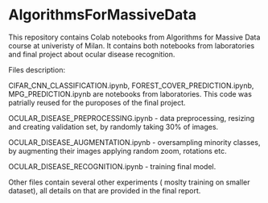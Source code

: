 # AlgorithmsForMassiveData
This repository contains Colab notebooks from Algorithms for Massive Data course at univeristy of Milan.
It contains both notebooks from laboratories and final project about ocular disease recognition. 

Files description: 

CIFAR_CNN_CLASSIFICATION.ipynb, FOREST_COVER_PREDICTION.ipynb, MPG_PREDICTION.ipynb are notebooks from laboratories. This code was 
patrially reused for the puroposes of the final project.

OCULAR_DISEASE_PREPROCESSING.ipynb - data preprocessing, resizing and creating validation set, by randomly taking 30% of images.

OCULAR_DISEASE_AUGMENTATION.ipynb - oversampling minority classes, by augmenting their images applying random zoom, rotations etc.

OCULAR_DISEASE_RECOGNITION.ipynb - training final model.

Other files contain several other experiments ( moslty training on smaller dataset), all details on that are provided in the final report. 
